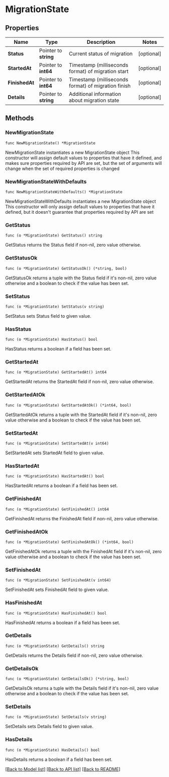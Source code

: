 # MigrationState

## Properties

Name | Type | Description | Notes
------------ | ------------- | ------------- | -------------
**Status** | Pointer to **string** | Current status of migration | [optional] 
**StartedAt** | Pointer to **int64** | Timestamp (milliseconds format) of migration start | [optional] 
**FinishedAt** | Pointer to **int64** | Timestamp (milliseconds format) of migration finish | [optional] 
**Details** | Pointer to **string** | Additional information about migration state | [optional] 

## Methods

### NewMigrationState

`func NewMigrationState() *MigrationState`

NewMigrationState instantiates a new MigrationState object
This constructor will assign default values to properties that have it defined,
and makes sure properties required by API are set, but the set of arguments
will change when the set of required properties is changed

### NewMigrationStateWithDefaults

`func NewMigrationStateWithDefaults() *MigrationState`

NewMigrationStateWithDefaults instantiates a new MigrationState object
This constructor will only assign default values to properties that have it defined,
but it doesn't guarantee that properties required by API are set

### GetStatus

`func (o *MigrationState) GetStatus() string`

GetStatus returns the Status field if non-nil, zero value otherwise.

### GetStatusOk

`func (o *MigrationState) GetStatusOk() (*string, bool)`

GetStatusOk returns a tuple with the Status field if it's non-nil, zero value otherwise
and a boolean to check if the value has been set.

### SetStatus

`func (o *MigrationState) SetStatus(v string)`

SetStatus sets Status field to given value.

### HasStatus

`func (o *MigrationState) HasStatus() bool`

HasStatus returns a boolean if a field has been set.

### GetStartedAt

`func (o *MigrationState) GetStartedAt() int64`

GetStartedAt returns the StartedAt field if non-nil, zero value otherwise.

### GetStartedAtOk

`func (o *MigrationState) GetStartedAtOk() (*int64, bool)`

GetStartedAtOk returns a tuple with the StartedAt field if it's non-nil, zero value otherwise
and a boolean to check if the value has been set.

### SetStartedAt

`func (o *MigrationState) SetStartedAt(v int64)`

SetStartedAt sets StartedAt field to given value.

### HasStartedAt

`func (o *MigrationState) HasStartedAt() bool`

HasStartedAt returns a boolean if a field has been set.

### GetFinishedAt

`func (o *MigrationState) GetFinishedAt() int64`

GetFinishedAt returns the FinishedAt field if non-nil, zero value otherwise.

### GetFinishedAtOk

`func (o *MigrationState) GetFinishedAtOk() (*int64, bool)`

GetFinishedAtOk returns a tuple with the FinishedAt field if it's non-nil, zero value otherwise
and a boolean to check if the value has been set.

### SetFinishedAt

`func (o *MigrationState) SetFinishedAt(v int64)`

SetFinishedAt sets FinishedAt field to given value.

### HasFinishedAt

`func (o *MigrationState) HasFinishedAt() bool`

HasFinishedAt returns a boolean if a field has been set.

### GetDetails

`func (o *MigrationState) GetDetails() string`

GetDetails returns the Details field if non-nil, zero value otherwise.

### GetDetailsOk

`func (o *MigrationState) GetDetailsOk() (*string, bool)`

GetDetailsOk returns a tuple with the Details field if it's non-nil, zero value otherwise
and a boolean to check if the value has been set.

### SetDetails

`func (o *MigrationState) SetDetails(v string)`

SetDetails sets Details field to given value.

### HasDetails

`func (o *MigrationState) HasDetails() bool`

HasDetails returns a boolean if a field has been set.


[[Back to Model list]](../README.md#documentation-for-models) [[Back to API list]](../README.md#documentation-for-api-endpoints) [[Back to README]](../README.md)


